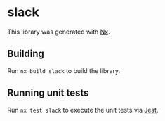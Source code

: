 # slack

This library was generated with [Nx](https://nx.dev).

## Building

Run `nx build slack` to build the library.

## Running unit tests

Run `nx test slack` to execute the unit tests via [Jest](https://jestjs.io).
